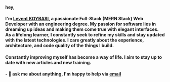 #### hey, 

#### I'm [Levent KOYBASI](https://leventkoybasi.github.io/), a passionate Full-Stack (MERN Stack) Web Developer with an engineering degree. My passion for software lies in dreaming up ideas and making them come true with elegant interfaces. As a lifelong learner, I constantly seek to refine my skills and stay updated with the latest technologies. I care greatly about the experience, architecture, and code quality of the things I build.

#### Constantly improving myself has become a way of life. I aim to stay up to date with new articles and new training.

#### -   💬 ask me about anything, I'm happy to help via [email](mailto:leventkoybasi@hotmail.com)


